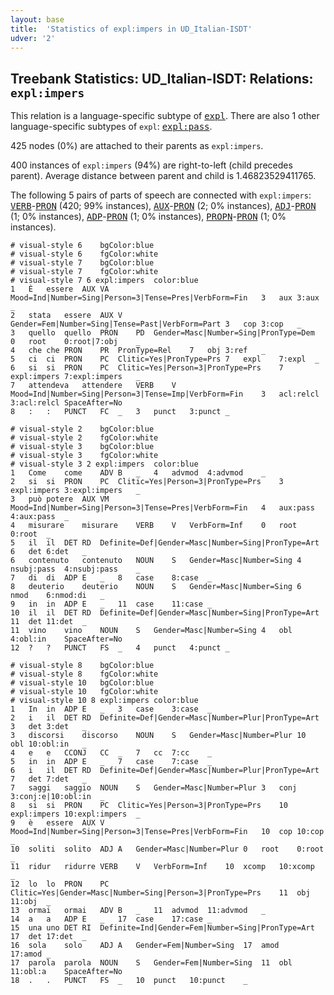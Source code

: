 ```yaml
---
layout: base
title:  'Statistics of expl:impers in UD_Italian-ISDT'
udver: '2'
---
```


## Treebank Statistics: UD_Italian-ISDT: Relations: `expl:impers`

This relation is a language-specific subtype of <tt><a href="it_isdt-dep-expl.html">expl</a></tt>.
There are also 1 other language-specific subtypes of `expl`: <tt><a href="it_isdt-dep-expl-pass.html">expl:pass</a></tt>.

425 nodes (0%) are attached to their parents as `expl:impers`.

400 instances of `expl:impers` (94%) are right-to-left (child precedes parent).
Average distance between parent and child is 1.46823529411765.

The following 5 pairs of parts of speech are connected with `expl:impers`: <tt><a href="it_isdt-pos-VERB.html">VERB</a></tt>-<tt><a href="it_isdt-pos-PRON.html">PRON</a></tt> (420; 99% instances), <tt><a href="it_isdt-pos-AUX.html">AUX</a></tt>-<tt><a href="it_isdt-pos-PRON.html">PRON</a></tt> (2; 0% instances), <tt><a href="it_isdt-pos-ADJ.html">ADJ</a></tt>-<tt><a href="it_isdt-pos-PRON.html">PRON</a></tt> (1; 0% instances), <tt><a href="it_isdt-pos-ADP.html">ADP</a></tt>-<tt><a href="it_isdt-pos-PRON.html">PRON</a></tt> (1; 0% instances), <tt><a href="it_isdt-pos-PROPN.html">PROPN</a></tt>-<tt><a href="it_isdt-pos-PRON.html">PRON</a></tt> (1; 0% instances).


~~~ conllu
# visual-style 6	bgColor:blue
# visual-style 6	fgColor:white
# visual-style 7	bgColor:blue
# visual-style 7	fgColor:white
# visual-style 7 6 expl:impers	color:blue
1	È	essere	AUX	VA	Mood=Ind|Number=Sing|Person=3|Tense=Pres|VerbForm=Fin	3	aux	3:aux	_
2	stata	essere	AUX	V	Gender=Fem|Number=Sing|Tense=Past|VerbForm=Part	3	cop	3:cop	_
3	quello	quello	PRON	PD	Gender=Masc|Number=Sing|PronType=Dem	0	root	0:root|7:obj	_
4	che	che	PRON	PR	PronType=Rel	7	obj	3:ref	_
5	ci	ci	PRON	PC	Clitic=Yes|PronType=Prs	7	expl	7:expl	_
6	si	si	PRON	PC	Clitic=Yes|Person=3|PronType=Prs	7	expl:impers	7:expl:impers	_
7	attendeva	attendere	VERB	V	Mood=Ind|Number=Sing|Person=3|Tense=Imp|VerbForm=Fin	3	acl:relcl	3:acl:relcl	SpaceAfter=No
8	:	:	PUNCT	FC	_	3	punct	3:punct	_

~~~


~~~ conllu
# visual-style 2	bgColor:blue
# visual-style 2	fgColor:white
# visual-style 3	bgColor:blue
# visual-style 3	fgColor:white
# visual-style 3 2 expl:impers	color:blue
1	Come	come	ADV	B	_	4	advmod	4:advmod	_
2	si	si	PRON	PC	Clitic=Yes|Person=3|PronType=Prs	3	expl:impers	3:expl:impers	_
3	può	potere	AUX	VM	Mood=Ind|Number=Sing|Person=3|Tense=Pres|VerbForm=Fin	4	aux:pass	4:aux:pass	_
4	misurare	misurare	VERB	V	VerbForm=Inf	0	root	0:root	_
5	il	il	DET	RD	Definite=Def|Gender=Masc|Number=Sing|PronType=Art	6	det	6:det	_
6	contenuto	contenuto	NOUN	S	Gender=Masc|Number=Sing	4	nsubj:pass	4:nsubj:pass	_
7	di	di	ADP	E	_	8	case	8:case	_
8	deuterio	deuterio	NOUN	S	Gender=Masc|Number=Sing	6	nmod	6:nmod:di	_
9	in	in	ADP	E	_	11	case	11:case	_
10	il	il	DET	RD	Definite=Def|Gender=Masc|Number=Sing|PronType=Art	11	det	11:det	_
11	vino	vino	NOUN	S	Gender=Masc|Number=Sing	4	obl	4:obl:in	SpaceAfter=No
12	?	?	PUNCT	FS	_	4	punct	4:punct	_

~~~


~~~ conllu
# visual-style 8	bgColor:blue
# visual-style 8	fgColor:white
# visual-style 10	bgColor:blue
# visual-style 10	fgColor:white
# visual-style 10 8 expl:impers	color:blue
1	In	in	ADP	E	_	3	case	3:case	_
2	i	il	DET	RD	Definite=Def|Gender=Masc|Number=Plur|PronType=Art	3	det	3:det	_
3	discorsi	discorso	NOUN	S	Gender=Masc|Number=Plur	10	obl	10:obl:in	_
4	e	e	CCONJ	CC	_	7	cc	7:cc	_
5	in	in	ADP	E	_	7	case	7:case	_
6	i	il	DET	RD	Definite=Def|Gender=Masc|Number=Plur|PronType=Art	7	det	7:det	_
7	saggi	saggio	NOUN	S	Gender=Masc|Number=Plur	3	conj	3:conj:e|10:obl:in	_
8	si	si	PRON	PC	Clitic=Yes|Person=3|PronType=Prs	10	expl:impers	10:expl:impers	_
9	è	essere	AUX	V	Mood=Ind|Number=Sing|Person=3|Tense=Pres|VerbForm=Fin	10	cop	10:cop	_
10	soliti	solito	ADJ	A	Gender=Masc|Number=Plur	0	root	0:root	_
11	ridur	ridurre	VERB	V	VerbForm=Inf	10	xcomp	10:xcomp	_
12	lo	lo	PRON	PC	Clitic=Yes|Gender=Masc|Number=Sing|Person=3|PronType=Prs	11	obj	11:obj	_
13	ormai	ormai	ADV	B	_	11	advmod	11:advmod	_
14	a	a	ADP	E	_	17	case	17:case	_
15	una	uno	DET	RI	Definite=Ind|Gender=Fem|Number=Sing|PronType=Art	17	det	17:det	_
16	sola	solo	ADJ	A	Gender=Fem|Number=Sing	17	amod	17:amod	_
17	parola	parola	NOUN	S	Gender=Fem|Number=Sing	11	obl	11:obl:a	SpaceAfter=No
18	.	.	PUNCT	FS	_	10	punct	10:punct	_

~~~


